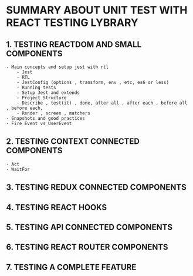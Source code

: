 # SUMMARY ABOUT UNIT TEST WITH REACT TESTING LYBRARY

## 1. TESTING REACTDOM AND SMALL COMPONENTS

    - Main concepts and setup jest with rtl
        - Jest
        - RTL
        - JestConfig (options , transform, env , etc, es6 or less)
        - Running tests
        - Setup Jest and extends
        - Project Structure
        - Describe , test(it) , done, after all , after each , before all , before each,
        - Render , screen , matchers
    - Snapshots and good practices
    - Fire Event vs UserEvent

## 2. TESTING CONTEXT CONNECTED COMPONENTS

    - Act
    - WaitFor

## 3. TESTING REDUX CONNECTED COMPONENTS

## 4. TESTING REACT HOOKS

## 5. TESTING API CONNECTED COMPONENTS

## 6. TESTING REACT ROUTER COMPONENTS

## 7. TESTING A COMPLETE FEATURE
